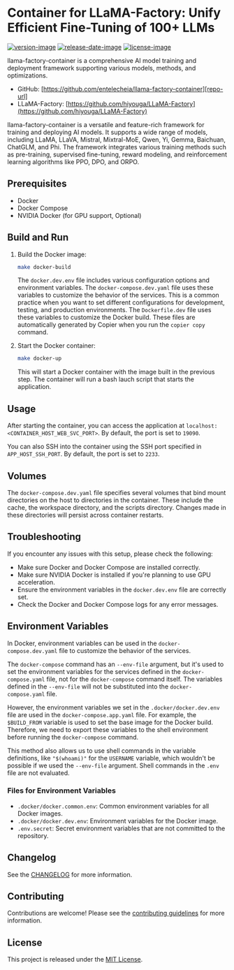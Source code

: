 # Container for LLaMA-Factory: Unify Efficient Fine-Tuning of 100+ LLMs

[![version-image]][release-url]
[![release-date-image]][release-url]
[![license-image]][license-url]

llama-factory-container is a comprehensive AI model training and deployment framework supporting various models, methods, and optimizations.

- GitHub: [https://github.com/entelecheia/llama-factory-container][repo-url]
- LLaMA-Factory: [https://github.com/hiyouga/LLaMA-Factory](https://github.com/hiyouga/LLaMA-Factory)

llama-factory-container is a versatile and feature-rich framework for training and deploying AI models. It supports a wide range of models, including LLaMA, LLaVA, Mistral, Mixtral-MoE, Qwen, Yi, Gemma, Baichuan, ChatGLM, and Phi. The framework integrates various training methods such as pre-training, supervised fine-tuning, reward modeling, and reinforcement learning algorithms like PPO, DPO, and ORPO.

## Prerequisites

- Docker
- Docker Compose
- NVIDIA Docker (for GPU support, Optional)

## Build and Run

1. Build the Docker image:

   ```bash
   make docker-build
   ```

   The `docker.dev.env` file includes various configuration options and environment variables. The `docker-compose.dev.yaml` file uses these variables to customize the behavior of the services. This is a common practice when you want to set different configurations for development, testing, and production environments. The `Dockerfile.dev` file uses these variables to customize the Docker build. These files are automatically generated by Copier when you run the `copier copy` command.

2. Start the Docker container:

   ```bash
   make docker-up
   ```

   This will start a Docker container with the image built in the previous step. The container will run a bash lauch script that starts the application.

## Usage

After starting the container, you can access the application at `localhost:<CONTAINER_HOST_WEB_SVC_PORT>`. By default, the port is set to `19090`.

You can also SSH into the container using the SSH port specified in `APP_HOST_SSH_PORT`. By default, the port is set to `2233`.

## Volumes

The `docker-compose.dev.yaml` file specifies several volumes that bind mount directories on the host to directories in the container. These include the cache, the workspace directory, and the scripts directory. Changes made in these directories will persist across container restarts.

## Troubleshooting

If you encounter any issues with this setup, please check the following:

- Make sure Docker and Docker Compose are installed correctly.
- Make sure NVIDIA Docker is installed if you're planning to use GPU acceleration.
- Ensure the environment variables in the `docker.dev.env` file are correctly set.
- Check the Docker and Docker Compose logs for any error messages.

## Environment Variables

In Docker, environment variables can be used in the `docker-compose.dev.yaml` file to customize the behavior of the services.

The `docker-compose` command has an `--env-file` argument, but it's used to set the environment variables for the services defined in the `docker-compose.yaml` file, not for the `docker-compose` command itself. The variables defined in the `--env-file` will not be substituted into the `docker-compose.yaml` file.

However, the environment variables we set in the `.docker/docker.dev.env` file are used in the `docker-compose.app.yaml` file. For example, the `$BUILD_FROM` variable is used to set the base image for the Docker build. Therefore, we need to export these variables to the shell environment before running the `docker-compose` command.

This method also allows us to use shell commands in the variable definitions, like `"$(whoami)"` for the `USERNAME` variable, which wouldn't be possible if we used the `--env-file` argument. Shell commands in the `.env` file are not evaluated.

### Files for Environment Variables

- `.docker/docker.common.env`: Common environment variables for all Docker images.
- `.docker/docker.dev.env`: Environment variables for the Docker image.
- `.env.secret`: Secret environment variables that are not committed to the repository.

## Changelog

See the [CHANGELOG] for more information.

## Contributing

Contributions are welcome! Please see the [contributing guidelines] for more information.

## License

This project is released under the [MIT License][license-url].

<!-- Links: -->

[license-image]: https://img.shields.io/github/license/entelecheia/llama-factory-container
[license-url]: https://github.com/entelecheia/llama-factory-container/blob/main/LICENSE
[version-image]: https://img.shields.io/github/v/release/entelecheia/llama-factory-container?sort=semver
[release-date-image]: https://img.shields.io/github/release-date/entelecheia/llama-factory-container
[release-url]: https://github.com/entelecheia/llama-factory-container/releases
[repo-url]: https://github.com/entelecheia/llama-factory-container
[changelog]: https://github.com/entelecheia/llama-factory-container/blob/main/CHANGELOG.md
[contributing guidelines]: https://github.com/entelecheia/llama-factory-container/blob/main/CONTRIBUTING.md

<!-- Links: -->
